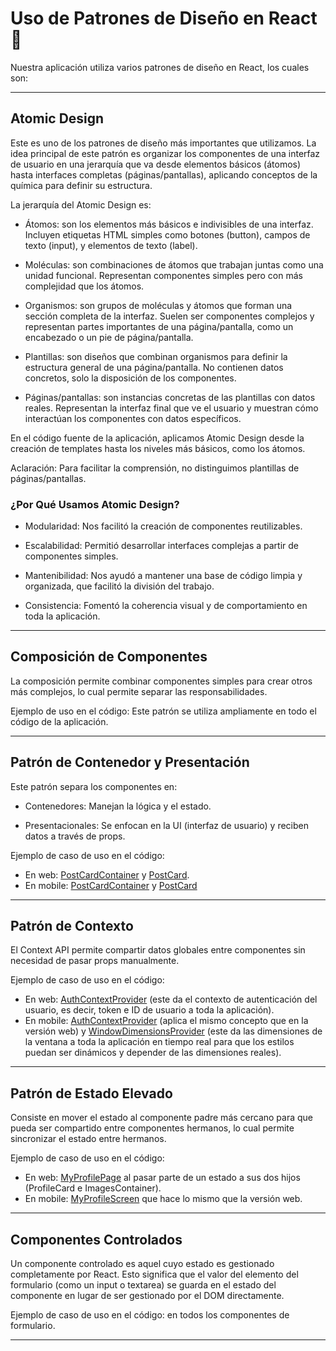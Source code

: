 # Uso de Patrones de Diseño en React :scroll:

Nuestra aplicación utiliza varios patrones de diseño en React, los cuales son:

---

## Atomic Design

Este es uno de los patrones de diseño más importantes que utilizamos. La idea principal de este patrón es organizar los componentes de una interfaz de usuario en una jerarquía que va desde elementos básicos (átomos) hasta interfaces completas (páginas/pantallas), aplicando conceptos de la química para definir su estructura.

La jerarquía del Atomic Design es:

- Átomos: son los elementos más básicos e indivisibles de una interfaz. Incluyen etiquetas HTML simples como botones (button), campos de texto (input), y elementos de texto (label).

- Moléculas: son combinaciones de átomos que trabajan juntas como una unidad funcional. Representan componentes simples pero con más complejidad que los átomos.

- Organismos: son grupos de moléculas y átomos que forman una sección completa de la interfaz. Suelen ser componentes complejos y representan partes importantes de una página/pantalla, como un encabezado o un pie de página/pantalla.

- Plantillas: son diseños que combinan organismos para definir la estructura general de una página/pantalla. No contienen datos concretos, solo la disposición de los componentes.

- Páginas/pantallas: son instancias concretas de las plantillas con datos reales. Representan la interfaz final que ve el usuario y muestran cómo interactúan los componentes con datos específicos.

En el código fuente de la aplicación, aplicamos Atomic Design desde la creación de templates hasta los niveles más básicos, como los átomos.

Aclaración: Para facilitar la comprensión, no distinguimos plantillas de páginas/pantallas.

### ¿Por Qué Usamos Atomic Design?

- Modularidad: Nos facilitó la creación de componentes reutilizables.

- Escalabilidad: Permitió desarrollar interfaces complejas a partir de componentes simples.

- Mantenibilidad: Nos ayudó a mantener una base de código limpia y organizada, que facilitó la división del trabajo.

- Consistencia: Fomentó la coherencia visual y de comportamiento en toda la aplicación.

---

## Composición de Componentes

La composición permite combinar componentes simples para crear otros más complejos, lo cual permite separar las responsabilidades.

Ejemplo de uso en el código: Este patrón se utiliza ampliamente en todo el código de la aplicación.

---

##  Patrón de Contenedor y Presentación

Este patrón separa los componentes en:

- Contenedores: Manejan la lógica y el estado.

- Presentacionales: Se enfocan en la UI (interfaz de usuario) y reciben datos a través de props.

Ejemplo de caso de uso en el código:

- En web: [PostCardContainer](../src/components/shared/posts/PostCardContainer.jsx) y [PostCard](../src/components/shared/posts/PostCard.jsx).
- En mobile: [PostCardContainer](https://github.com/LuciaBonilla/2024_2_DWYM_Grupo6_Obligatorio_ReactNative/blob/main/PhantyNet/app/components/shared/posts/PostCardContainer.jsx) y [PostCard](https://github.com/LuciaBonilla/2024_2_DWYM_Grupo6_Obligatorio_ReactNative/blob/main/PhantyNet/app/components/shared/posts/PostCard.jsx)

---

## Patrón de Contexto

El Context API permite compartir datos globales entre componentes sin necesidad de pasar props manualmente.

Ejemplo de caso de uso en el código:

- En web: [AuthContextProvider](../src/context-providers/AuthContextProvider.jsx) (este da el contexto de autenticación del usuario, es decir, token e ID de usuario a toda la aplicación).
- En mobile: [AuthContextProvider](https://github.com/LuciaBonilla/2024_2_DWYM_Grupo6_Obligatorio_ReactNative/blob/main/PhantyNet/context-providers/AuthContextProvider.tsx) (aplica el mismo concepto que en la versión web) y [WindowDimensionsProvider](https://github.com/LuciaBonilla/2024_2_DWYM_Grupo6_Obligatorio_ReactNative/blob/main/PhantyNet/context-providers/WindowDimensionsProvider.tsx) (este da las dimensiones de la ventana a toda la aplicación en tiempo real para que los estilos puedan ser dinámicos y depender de las dimensiones reales).

---

## Patrón de Estado Elevado

Consiste en mover el estado al componente padre más cercano para que pueda ser compartido entre componentes hermanos, lo cual permite sincronizar el estado entre hermanos.

Ejemplo de caso de uso en el código:

- En web: [MyProfilePage](../src/pages/MyProfilePage.jsx) al pasar parte de un estado a sus dos hijos (ProfileCard e ImagesContainer).
- En mobile: [MyProfileScreen](https://github.com/LuciaBonilla/2024_2_DWYM_Grupo6_Obligatorio_ReactNative/blob/main/PhantyNet/app/modules/(tabs)/MyProfileScreen.jsx) que hace lo mismo que la versión web.

---

## Componentes Controlados

Un componente controlado es aquel cuyo estado es gestionado completamente por React. Esto significa que el valor del elemento del formulario (como un input o textarea) se guarda en el estado del componente en lugar de ser gestionado por el DOM directamente.

Ejemplo de caso de uso en el código: en todos los componentes de formulario.

---